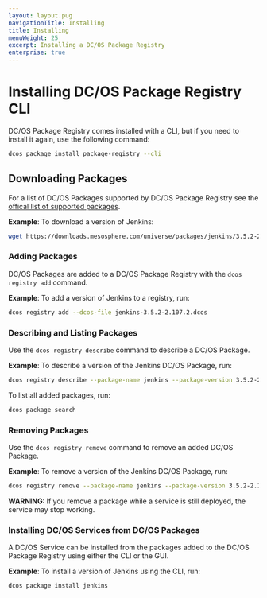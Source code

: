 ```yaml
---
layout: layout.pug
navigationTitle: Installing
title: Installing
menuWeight: 25
excerpt: Installing a DC/OS Package Registry
enterprise: true
---
```


# Installing DC/OS Package Registry CLI

DC/OS Package Registry comes installed with a CLI, but if you need to install it again, use the following command:

```bash
dcos package install package-registry --cli
```

## Downloading Packages

For a list of DC/OS Packages supported by DC/OS Package Registry see the [offical list of supported packages](https://downloads.mesosphere.com/universe/packages/packages.html).

**Example**: To download a version of Jenkins:

```bash
wget https://downloads.mesosphere.com/universe/packages/jenkins/3.5.2-2.107.2/jenkins-3.5.2-2.107.2.dcos
```

### Adding Packages

DC/OS Packages are added to a DC/OS Package Registry with the `dcos registry add` command.

**Example**: To add a version of Jenkins to a registry, run:

```bash
dcos registry add --dcos-file jenkins-3.5.2-2.107.2.dcos
```

### Describing and Listing Packages

Use the `dcos registry describe` command to describe a DC/OS Package.

**Example**: To describe a version of the Jenkins DC/OS Package, run:

```bash
dcos registry describe --package-name jenkins --package-version 3.5.2-2.107.2
```

To list all added packages, run:

```bash
dcos package search
```

### Removing Packages

Use the `dcos registry remove` command to remove an added DC/OS Package.

**Example**: To remove a version of the Jenkins DC/OS Package, run:

```bash
dcos registry remove --package-name jenkins --package-version 3.5.2-2.107.2
```

<p class="message--warning"><strong>WARNING: </strong>If you remove a package while a service is still deployed, the service may stop working.</p>

### Installing DC/OS Services from DC/OS Packages

A DC/OS Service can be installed from the packages added to the DC/OS Package Registry using either the CLI or the GUI.

**Example**: To install a version of Jenkins using the CLI, run:

```bash
dcos package install jenkins
```

